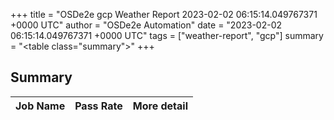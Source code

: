 +++
title = "OSDe2e gcp Weather Report 2023-02-02 06:15:14.049767371 +0000 UTC"
author = "OSDe2e Automation"
date = "2023-02-02 06:15:14.049767371 +0000 UTC"
tags = ["weather-report", "gcp"]
summary = "<table class=\"summary\"></table>"
+++
## Summary

| Job Name | Pass Rate | More detail |
|----------|-----------|-------------|




